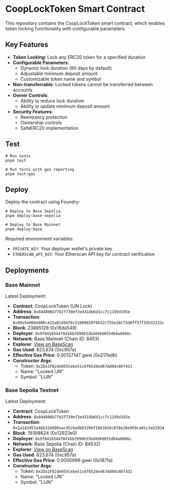 # CoopLockToken Smart Contract

This repository contains the CoopLockToken smart contract, which enables token locking functionality with configurable parameters.

## Key Features

- **Token Locking**: Lock any ERC20 token for a specified duration
- **Configurable Parameters**:
  - Dynamic lock duration (90 days by default)
  - Adjustable minimum deposit amount
  - Customizable token name and symbol
- **Non-transferrable**: Locked tokens cannot be transferred between accounts
- **Owner Controls**:
  - Ability to reduce lock duration
  - Ability to update minimum deposit amount
- **Security Features**:
  - Reentrancy protection
  - Ownership controls
  - SafeERC20 implementation

## Test

```shell
# Run tests
pnpm test

# Run tests with gas reporting
pnpm test:gas
```

## Deploy

Deploy the contract using Foundry:

```shell
# Deploy to Base Sepolia
pnpm deploy:base-sepolia

# Deploy to Base Mainnet
pnpm deploy:base
```

Required environment variables:

- `PRIVATE_KEY`: Your deployer wallet's private key
- `ETHERSCAN_API_KEY`: Your Etherscan API key for contract verification

## Deployments

### Base Mainnet

Latest Deployment:

- **Contract**: CoopLockToken (IJN Lock)
- **Address**: `0x844896b77b2f739ef3e4318b6d1cc7c1195d165e`
- **Transaction**: `0x96e5e066e988c425a01494f6c5160965079632c755e10c73d8ff57f35b32232c`
- **Block**: 23885129 (0x16da549)
- **Deployer**: `0x9f8416544f8d16b3999033bd499d655d64a0066c`
- **Network**: Base Mainnet (Chain ID: 8453)
- **Explorer**: [View on BaseScan](https://basescan.org/address/0x844896b77b2f739ef3e4318b6d1cc7c1195d165e)
- **Gas Used**: 823,674 (0xc957a)
- **Effective Gas Price**: 0.00137147 gwei (0x217bdb)
- **Constructor Args**:
  - Token: `0x2Da1F02de055Cebe51c6f6526ed67Ad0dc86f431`
  - Name: "Locked IJN"
  - Symbol: "LIJN"

### Base Sepolia Testnet

Latest Deployment:

- **Contract**: CoopLockToken
- **Address**: `0x844896b77b2f739ef3e4318b6d1cc7c1195d165e`
- **Transaction**: `0x2a143d52e466324980aacd5c6a9b0320bf10d3b56c078e28e959ca81c3a52924`
- **Block**: 19398624 (0x12923e0)
- **Deployer**: `0x9f8416544f8d16b3999033bd499d655d64a0066c`
- **Network**: Base Sepolia (Chain ID: 84532)
- **Explorer**: [View on BaseScan](https://sepolia.basescan.org/address/0x844896b77b2f739ef3e4318b6d1cc7c1195d165e)
- **Gas Used**: 823,674 (0xc957a)
- **Effective Gas Price**: 0.0000999 gwei (0x187fa)
- **Constructor Args**:
  - Token: `0x2Da1F02de055Cebe51c6f6526ed67Ad0dc86f431`
  - Name: "Locked IJN"
  - Symbol: "LIJN"
